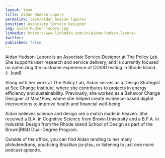```yaml
---
layout: team
title: Aidan Hudson-Lapore
permalink: team/aidan_hudson-lapore/
position: Associate Service Designer
img: aidan-hudson-lapore.jpg
linkedin: https://www.linkedin.com/in/aidan-hudson-lapore/
twitter:
published: false
---
```


Aidan Hudson-Lapore is an Associate Service Designer at The Policy Lab. She supports user research and service delivery, and is currently focused on optimizing the customer experience of COVID testing in Rhode Island.  
{: .lead}

Along with her work at The Policy Lab, Aidan serves as a Design Strategist at See Change Institute, where she contributes to projects in energy efficiency and sustainability.  Previously, she worked as a Behavior Change Designer at Mad*Pow, where she helped create evidence-based digital interventions to improve health and financial well-being.

Aidan believes science and design are a match made in heaven. She received a B.A. in Cognitive Science from Brown University and a B.F.A. in Industrial Design from the Rhode Island School of Design as part of the Brown|RISD Dual-Degree Program.

Outside of the office, you can find Aidan tending to her many philodendrons, practicing Brazilian jiu-jitsu, or listening to just one more podcast episode.
